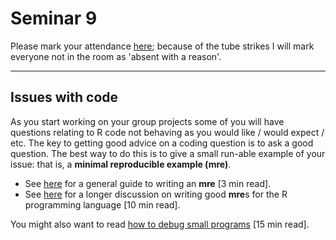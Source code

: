 # Seminar 9

Please mark your attendance [here](https://forms.office.com/Pages/ResponsePage.aspx?id=_epnVXfnpUKRu5RA_UO4k2iqStX41KNDpkUzhjwCGeNUQURXQ05WUUJXSUVSNU1PMjhXU0pFWDFKNy4u); because of the tube strikes I will mark everyone not in the room as 'absent with a reason'.

---

## Issues with code

As you start working on your group projects some of you will have questions relating to R code not behaving as you would like / would expect / etc. The key to getting good advice on a coding question is to ask a good question. The best way to do this is to give a small run-able example of your issue: that is, a **minimal reproducible example (mre)**.

* See [here](https://stackoverflow.com/help/minimal-reproducible-example) for a general guide to writing an **mre** [3 min read].
* See [here](https://stackoverflow.com/questions/5963269/how-to-make-a-great-r-reproducible-example) for a longer discussion on writing good **mre**s for the R programming language [10 min read].  

You might also want to read [how to debug small programs](https://ericlippert.com/2014/03/05/how-to-debug-small-programs/) [15 min read]. 
